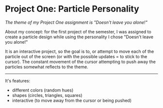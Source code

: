 # Project One: Particle Personality

*The theme of my Project One assignment is "Doesn't leave you alone!"*

About my concept: for the first project of the semester, I was assigned
to create a particle design while using the personality I chose "Doesn't leave you alone!"

It is an interactive project, so the goal is to, or attempt to move each of the particle
out of the screen (or with the possible updates = to stick to the cursor). The constant
movement of the cursor attempting to push away the particles somewhat reflects to the theme. 

___

It's features:
- different colors (random hues)
- shapes (circles, triangles, squares)
- interactive (to move away from the cursor or being pushed)

